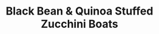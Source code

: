 ---
title: Black Bean & Quinoa Stuffed Zucchini Boats
source: Tastefully Julie
source_url: http://tastefullyjulie.com/sausage-and-quinoa-stuffed-zucchini/
yield: 
active_time: 15
total_time: 40
tags:
  - italian
  - veg
  - entrees
image: /uploads/zucchiniBoats.jpg
ingredients: |-
  * 1 huge zucchini or 3-4 normal ones 
  * 1 tablesoon olive oil 
  * 1 15oz can black beans, rinsed and drained 
  * 1/2 Vidalia onion, diced 
  * 2 cloves garlic, minced 
  * 3/4 cup fresh tomatoes, chopped 
  * handful of fresh basil, chopped 
  * a few springs of fresh thyme and oregano (optional) 
  * 1/2 cup dry quinoa, prepared 
  * 1/4 cup chicken or vegetable broth 
  * 1/4 cup grated Romano cheese plus more for topping 
  * salt and pepper to taste 
instructions: |-
  * Preheat oven to 375 degrees F. 
  * Cut a slice off the side of the zucchini to create a large boat. Scoop out the inside of the squash leaving a shell and bake the shell in the preheated oven for 20 minutes. 
  * Dice up some of the scooped out zucchini to use in the filling. Only use the parts that aren’t too seedy. 
  * While the zucchini bakes, in a skillet add the onions, garlic, tomatoes, and diced excess zucchini, and cook until softened (about 5-10 minutes). 
  * Add the spices, quinoa, beans and broth and cook for a few more minutes. 
  * Remove from heat and mix in the Romano cheese and salt and pepper to taste. 
  * Removes the shell(s) from the oven and stuff them all as full as possible with the mixture. 
  * Sprinkle with Romano cheese and return to oven to bake for at least another 20 minutes or longer depending on the thickness of the zucchini boats. 
---